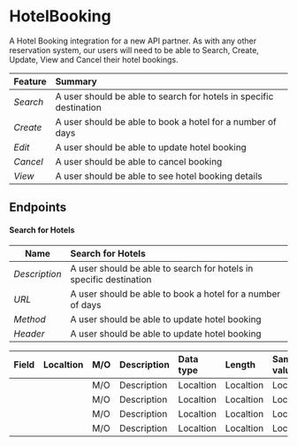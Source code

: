 # HotelBooking
A Hotel Booking integration for a new API partner. As with any other reservation system, our users will need to be able to Search, Create, Update, View and Cancel their hotel bookings.

| Feature  | Summary                                                            |
|----------|:-------------------------------------------------------------------|
| *Search* | A user should be able to search for hotels in specific destination |
| *Create* | A user should be able to book a hotel for a number of days         |
| *Edit*   | A user should be able to update hotel booking                      |
| *Cancel* | A user should be able to cancel booking                            |
| *View*   | A user should be able to see hotel booking details                 |

## **Endpoints**
#### **Search for Hotels**

| Name          | Search for Hotels                                                  |
|---------------|:-------------------------------------------------------------------|
| *Description* | A user should be able to search for hotels in specific destination |
| *URL*         | A user should be able to book a hotel for a number of days         |
| *Method*      | A user should be able to update hotel booking                      |
| *Header*      | A user should be able to update hotel booking                      |



| Field | Localtion | M/O | Description | Data type | Length    | Sample value |
|-------|:----------|:----|:------------|:----------|:----------|:-------------|
|       |           | M/O | Description | Localtion | Localtion | Localtion    |
|       |           | M/O | Description | Localtion | Localtion | Localtion    |
|       |           | M/O | Description | Localtion | Localtion | Localtion    |
|       |           | M/O | Description | Localtion | Localtion | Localtion    |